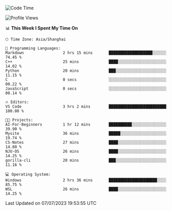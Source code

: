 <!--START_SECTION:waka-->
![Code Time](http://img.shields.io/badge/Code%20Time-1%2C037%20hrs%2017%20mins-blue)

![Profile Views](http://img.shields.io/badge/Profile%20Views-0-blue)

📊 **This Week I Spent My Time On** 

```text
🕑︎ Time Zone: Asia/Shanghai

💬 Programming Languages: 
Markdown                 2 hrs 15 mins       ███████████████████░░░░░░   74.45 % 
C++                      25 mins             ████░░░░░░░░░░░░░░░░░░░░░   14.02 % 
Python                   20 mins             ███░░░░░░░░░░░░░░░░░░░░░░   11.15 % 
C                        0 secs              ░░░░░░░░░░░░░░░░░░░░░░░░░   00.22 % 
JavaScript               0 secs              ░░░░░░░░░░░░░░░░░░░░░░░░░   00.14 % 

🔥 Editors: 
VS Code                  3 hrs 2 mins        █████████████████████████   100.00 % 

🐱‍💻 Projects: 
AI-For-Beginners         1 hr 12 mins        ██████████░░░░░░░░░░░░░░░   39.90 % 
Mysite                   36 mins             █████░░░░░░░░░░░░░░░░░░░░   19.74 % 
CS-Notes                 27 mins             ████░░░░░░░░░░░░░░░░░░░░░   14.80 % 
NJU-OS                   26 mins             ████░░░░░░░░░░░░░░░░░░░░░   14.25 % 
gorilla-cli              20 mins             ███░░░░░░░░░░░░░░░░░░░░░░   11.16 % 

💻 Operating System: 
Windows                  2 hrs 36 mins       █████████████████████░░░░   85.75 % 
WSL                      26 mins             ████░░░░░░░░░░░░░░░░░░░░░   14.25 % 
```


 Last Updated on 07/07/2023 19:53:55 UTC
<!--END_SECTION:waka-->